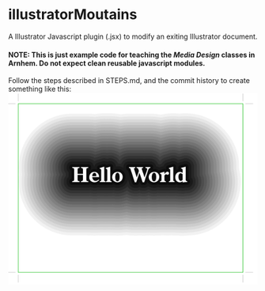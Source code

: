 # illustratorMoutains

A Illustrator Javascript plugin (.jsx) to modify an exiting Illustrator document.

#### NOTE: This is just example code for teaching the *Media Design* classes in Arnhem. Do not expect clean reusable javascript modules.

Follow the steps described in STEPS.md, and the commit history to create something like this:  
![Finished work](https://github.com/ArtezGDA/illustratorMoutains/blob/master/step4_finished.png)


